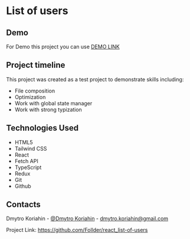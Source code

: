 # List of users

## Demo
For Demo this project you can use [DEMO LINK](https://follder.github.io/react_list-of-users/)

## Project timeline

This project was created as a test project to demonstrate skills including:
- File composition
- Optimization
- Work with global state manager
- Work with strong typization

## Technologies Used

- HTML5
- Tailwind CSS
- React
- Fetch API
- TypeScript
- Redux
- Git
- Github

## Contacts

Dmytro Koriahin - [@Dmytro Koriahin](https://github.com/Follder) - [dmytro.koriahin@gmail.com](mailto:dmytro.koriahin@gmail.com)

Project Link: https://github.com/Follder/react_list-of-users